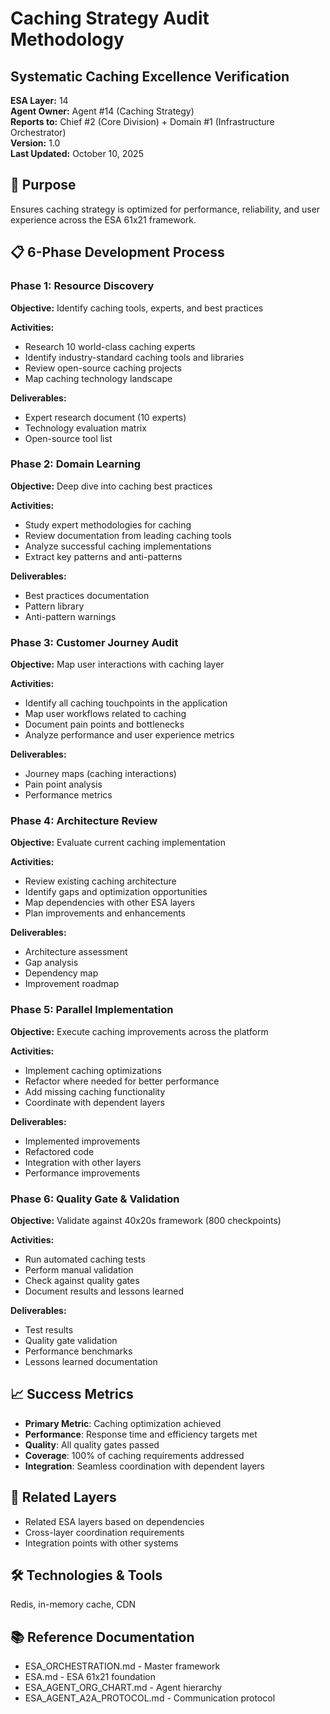 # Caching Strategy Audit Methodology
## Systematic Caching Excellence Verification

**ESA Layer:** 14  
**Agent Owner:** Agent #14 (Caching Strategy)  
**Reports to:** Chief #2 (Core Division) + Domain #1 (Infrastructure Orchestrator)  
**Version:** 1.0  
**Last Updated:** October 10, 2025

## 🎯 Purpose
Ensures caching strategy is optimized for performance, reliability, and user experience across the ESA 61x21 framework.

## 📋 6-Phase Development Process

### Phase 1: Resource Discovery
**Objective:** Identify caching tools, experts, and best practices

**Activities:**
- Research 10 world-class caching experts
- Identify industry-standard caching tools and libraries
- Review open-source caching projects
- Map caching technology landscape

**Deliverables:**
- Expert research document (10 experts)
- Technology evaluation matrix
- Open-source tool list

### Phase 2: Domain Learning
**Objective:** Deep dive into caching best practices

**Activities:**
- Study expert methodologies for caching
- Review documentation from leading caching tools
- Analyze successful caching implementations
- Extract key patterns and anti-patterns

**Deliverables:**
- Best practices documentation
- Pattern library
- Anti-pattern warnings

### Phase 3: Customer Journey Audit
**Objective:** Map user interactions with caching layer

**Activities:**
- Identify all caching touchpoints in the application
- Map user workflows related to caching
- Document pain points and bottlenecks
- Analyze performance and user experience metrics

**Deliverables:**
- Journey maps (caching interactions)
- Pain point analysis
- Performance metrics

### Phase 4: Architecture Review
**Objective:** Evaluate current caching implementation

**Activities:**
- Review existing caching architecture
- Identify gaps and optimization opportunities
- Map dependencies with other ESA layers
- Plan improvements and enhancements

**Deliverables:**
- Architecture assessment
- Gap analysis
- Dependency map
- Improvement roadmap

### Phase 5: Parallel Implementation
**Objective:** Execute caching improvements across the platform

**Activities:**
- Implement caching optimizations
- Refactor where needed for better performance
- Add missing caching functionality
- Coordinate with dependent layers

**Deliverables:**
- Implemented improvements
- Refactored code
- Integration with other layers
- Performance improvements

### Phase 6: Quality Gate & Validation
**Objective:** Validate against 40x20s framework (800 checkpoints)

**Activities:**
- Run automated caching tests
- Perform manual validation
- Check against quality gates
- Document results and lessons learned

**Deliverables:**
- Test results
- Quality gate validation
- Performance benchmarks
- Lessons learned documentation

## 📈 Success Metrics
- **Primary Metric**: Caching optimization achieved
- **Performance**: Response time and efficiency targets met
- **Quality**: All quality gates passed
- **Coverage**: 100% of caching requirements addressed
- **Integration**: Seamless coordination with dependent layers

## 🔗 Related Layers
- Related ESA layers based on dependencies
- Cross-layer coordination requirements
- Integration points with other systems

## 🛠️ Technologies & Tools
Redis, in-memory cache, CDN

## 📚 Reference Documentation
- ESA_ORCHESTRATION.md - Master framework
- ESA.md - ESA 61x21 foundation
- ESA_AGENT_ORG_CHART.md - Agent hierarchy
- ESA_AGENT_A2A_PROTOCOL.md - Communication protocol
